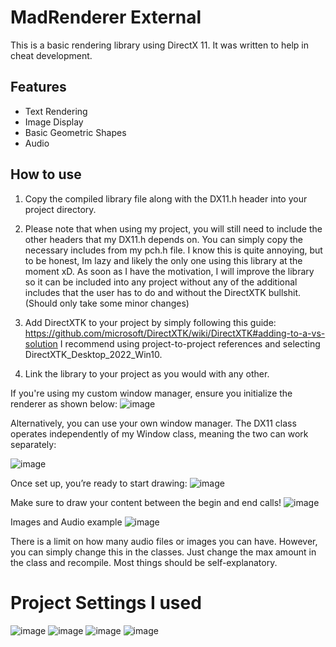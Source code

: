 
# MadRenderer External

This is a basic rendering library using DirectX 11. It was written to help in cheat development. 


## Features

- Text Rendering
- Image Display
- Basic Geometric Shapes
- Audio


## How to use

1. Copy the compiled library file along with the DX11.h header into your project directory.
2. Please note that when using my project, you will still need to include the other headers that my DX11.h depends on. You can simply copy the necessary includes from my pch.h file. I know this is quite annoying, but to be honest, Im lazy and likely the only one using this library at the moment xD. As soon as I have the motivation, I will improve the library so it can be included into any project without any of the additional includes that the user has to do and without the DirectXTK bullshit. (Should only take some minor changes)
4. Add DirectXTK to your project by simply following this guide: https://github.com/microsoft/DirectXTK/wiki/DirectXTK#adding-to-a-vs-solution
I recommend using project-to-project references and selecting DirectXTK_Desktop_2022_Win10.

5. Link the library to your project as you would with any other.

If you're using my custom window manager, ensure you initialize the renderer as shown below:
![image](https://github.com/user-attachments/assets/f95a2114-e14f-46bd-85b2-5f60fd903560)

Alternatively, you can use your own window manager. The DX11 class operates independently of my Window class, meaning the two can work separately:

![image](https://github.com/user-attachments/assets/84f1acfb-0bfe-427a-8c47-b8be5c39a87b)

Once set up, you’re ready to start drawing:
![image](https://github.com/user-attachments/assets/a0dce917-f2f3-4fbf-8687-2182429831b8)

Make sure to draw your content between the begin and end calls!
![image](https://github.com/user-attachments/assets/ba9b1c39-c5b4-489f-8e7d-68c99b72b1ab)

Images and Audio example
![image](https://github.com/user-attachments/assets/46647280-79ba-4e4f-8e48-260c15fa15ea)

There is a limit on how many audio files or images you can have. However, you can simply change this in the classes. Just change the max amount in the class and recompile.
Most things should be self-explanatory.

# Project Settings I used
![image](https://github.com/user-attachments/assets/73e56197-703c-4190-a7d6-031e82fa6254)
![image](https://github.com/user-attachments/assets/91c79c4a-fd20-43fc-92e9-a064f1063772)
![image](https://github.com/user-attachments/assets/17430e35-c493-42bd-bf03-2bffb00824bf)
![image](https://github.com/user-attachments/assets/5ea2a5c2-4eb4-45df-a244-ea95bcad2bd3)



